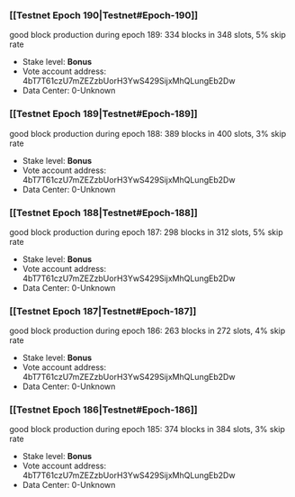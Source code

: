 ### [[Testnet Epoch 190|Testnet#Epoch-190]]
good block production during epoch 189: 334 blocks in 348 slots, 5% skip rate
* Stake level: **Bonus** 
* Vote account address: 4bT7T61czU7mZEZzbUorH3YwS429SijxMhQLungEb2Dw
* Data Center: 0-Unknown
### [[Testnet Epoch 189|Testnet#Epoch-189]]
good block production during epoch 188: 389 blocks in 400 slots, 3% skip rate
* Stake level: **Bonus** 
* Vote account address: 4bT7T61czU7mZEZzbUorH3YwS429SijxMhQLungEb2Dw
* Data Center: 0-Unknown
### [[Testnet Epoch 188|Testnet#Epoch-188]]
good block production during epoch 187: 298 blocks in 312 slots, 5% skip rate
* Stake level: **Bonus** 
* Vote account address: 4bT7T61czU7mZEZzbUorH3YwS429SijxMhQLungEb2Dw
* Data Center: 0-Unknown
### [[Testnet Epoch 187|Testnet#Epoch-187]]
good block production during epoch 186: 263 blocks in 272 slots, 4% skip rate
* Stake level: **Bonus** 
* Vote account address: 4bT7T61czU7mZEZzbUorH3YwS429SijxMhQLungEb2Dw
* Data Center: 0-Unknown
### [[Testnet Epoch 186|Testnet#Epoch-186]]
good block production during epoch 185: 374 blocks in 384 slots, 3% skip rate
* Stake level: **Bonus** 
* Vote account address: 4bT7T61czU7mZEZzbUorH3YwS429SijxMhQLungEb2Dw
* Data Center: 0-Unknown